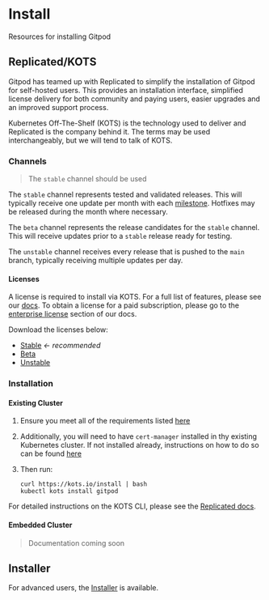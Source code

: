 # Install

Resources for installing Gitpod

## Replicated/KOTS

Gitpod has teamed up with Replicated to simplify the installation of Gitpod for self-hosted users. This provides an installation interface, simplified license delivery for both community and paying users, easier upgrades and an improved support process.

Kubernetes Off-The-Shelf (KOTS) is the technology used to deliver and Replicated is the company behind it. The terms may be used interchangeably, but we will tend to talk of KOTS.

### Channels

> The `stable` channel should be used

The `stable` channel represents tested and validated releases. This will typically receive one update per month with each [milestone](https://github.com/gitpod-io/gitpod/milestones). Hotfixes may be released during the month where necessary.

The `beta` channel represents the release candidates for the `stable` channel. This will receive updates prior to a `stable` release ready for testing.

The `unstable` channel receives every release that is pushed to the `main` branch, typically receiving multiple updates per day.

#### Licenses

A license is required to install via KOTS. For a full list of features, please see our [docs](https://www.gitpod.io/self-hosted). To obtain a license for a paid subscription, please go to the [enterprise license](https://www.gitpod.io/enterprise-license) section of our docs.

Download the licenses below:

 - [Stable](./licenses/Community.yaml) _&#8592; recommended_
 - [Beta](./licenses/Community%20(Beta).yaml)
 - [Unstable](./licenses/Community%20(Unstable).yaml)

### Installation

#### Existing Cluster

1. Ensure you  meet all of the requirements listed [here](https://www.gitpod.io/docs/self-hosted/latest/requirements)
2. Additionally, you will need to have `cert-manager` installed in thy existing Kubernetes cluster. If not installed already, instructions on how to do so can be found [here](https://cert-manager.io/docs/installation/)
3. Then run:

    ```shell
    curl https://kots.io/install | bash
    kubectl kots install gitpod
    ```

For detailed instructions on the KOTS CLI, please see the [Replicated docs](https://docs.replicated.com/reference/kots-cli-getting-started).

#### Embedded Cluster

> Documentation coming soon

## Installer

For advanced users, the [Installer](./installer) is available.
